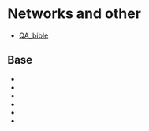 # Networks and other

- [QA_bible](https://vladislaveremeev.gitbook.io/qa_bible/seti-i-okolo-nikh)

## Base

- []()
- []()
- []()
- []()
- []()
- []()
